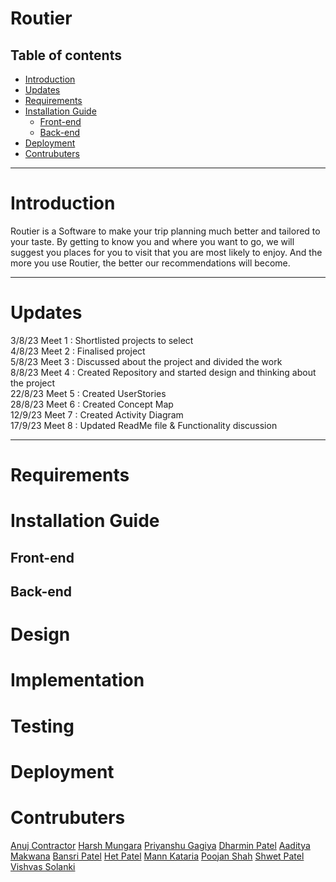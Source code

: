 # Routier

## Table of contents
* [Introduction](#introduction)
* [Updates](#updates)
* [Requirements](#requirements)
* [Installation Guide](#installation-guide)
  * [Front-end](#front-end)
  * [Back-end](#back-end)
* [Deployment](#deployment)
* [Contrubuters](#contrubuters)
  
----------------------------------

     
# Introduction  
Routier is a Software to make your trip planning much better and tailored to your
taste. By getting to know you and where you want to go, we will suggest you places
for you to visit that you are most likely to enjoy. And the more you use Routier, the
better our recommendations will become.

----------------------------------

# Updates  
3/8/23 Meet 1 : Shortlisted projects to select  
4/8/23 Meet 2 : Finalised project  
5/8/23 Meet 3 : Discussed about the project and divided the work  
8/8/23 Meet 4 : Created Repository and started design and thinking about the project   
22/8/23 Meet 5 : Created UserStories  
28/8/23 Meet 6 : Created Concept Map  
12/9/23 Meet 7 : Created Activity Diagram  
17/9/23 Meet 8 : Updated ReadMe file & Functionality discussion  


----------------------------------

# Requirements


# Installation Guide  
## Front-end  
## Back-end  
# Design  
# Implementation  
# Testing  
# Deployment  
# Contrubuters
[Anuj Contractor](https://github.com/anujcontractor)
[Harsh Mungara](github.com/Harsh62004)
[Priyanshu Gagiya](https://github.com/PriyanshuGagiya)
[Dharmin Patel](https://github.com/Dharmin721)
[Aaditya Makwana](https://github.com/Aaditya-Makwana)
[Bansri Patel](https://github.com/IceStone16)
[Het Patel](https://github.com/hetpatel25)
[Mann Kataria](https://github.com/MannKataria)
[Poojan Shah](https://github.com/PxbxShah)
[Shwet Patel](https://github.com/Shwet-Patel)
[Vishvas Solanki](https://github.com/Visvas-0440)

